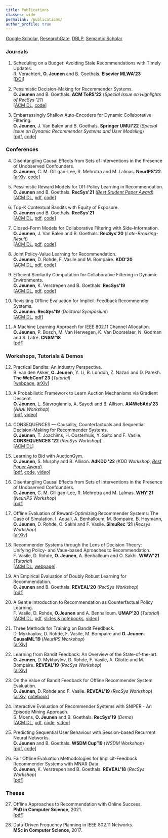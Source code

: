 ```yaml
---
title: Publications
classes: wide
permalink: /publications/
author_profile: true
---
```


[Google Scholar](https://scholar.google.com/citations?user=zOT4PjAAAAAJ), [ResearchGate](https://www.researchgate.net/profile/Olivier_Jeunen), [DBLP](https://dblp.org/pid/232/8079.html), [Semantic Scholar](https://www.semanticscholar.org/author/Olivier-Jeunen/52628148)


### Journals
1. Scheduling on a Budget: Avoiding Stale Recommendations with Timely Updates.  
R. Verachtert, **O. Jeunen** and B. Goethals. **Elsevier MLWA'23**  
\[[DOI](https://doi.org/10.1016/j.mlwa.2023.100455)]

2. Pessimistic Decision-Making for Recommender Systems.  
**O. Jeunen** and B. Goethals. **ACM ToRS'22** (_Special Issue on Highlights of RecSys '21_)  
\[[ACM DL](https://dl.acm.org/doi/10.1145/3568029?cid=99659463663), [code](https://github.com/olivierjeunen/pessimism-recsys-2021)]

3. Embarrassingly Shallow Auto-Encoders for Dynamic Collaborative Filtering.  
**O. Jeunen**, J. Van Balen and B. Goethals. **Springer UMUI'22** (_Special Issue on Dynamic Recommender Systems and User Modeling_)  
\[[pdf](http://adrem.uantwerpen.be/bibrem/pubs/JeunenUMUAI2022.pdf), [code](https://github.com/olivierjeunen/dynamic-easer)]


### Conferences
4. Disentangling Causal Effects from Sets of Interventions in the Presence of Unobserved Confounders.  
**O. Jeunen**, C. M. Gilligan-Lee, R. Mehrotra and M. Lalmas. **NeurIPS'22**.  
\[[arXiv](https://arxiv.org/abs/2210.05446), [code](https://github.com/olivierjeunen/disentangling-neurips-2022)\]

5. Pessimistic Reward Models for Off-Policy Learning in Recommendation.  
**O. Jeunen** and B. Goethals. **RecSys'21** ([_Best Student Paper Award_](https://recsys.acm.org/best-papers/))   
\[[ACM DL](https://dl.acm.org/doi/10.1145/3460231.3474247?cid=99659463663), [pdf](http://adrem.uantwerpen.be/bibrem/pubs/JeunenRecSys2021_A.pdf), [code](https://github.com/olivierjeunen/pessimism-recsys-2021)]

6. Top-K Contextual Bandits with Equity of Exposure.  
**O. Jeunen** and B. Goethals. **RecSys'21**  
\[[ACM DL](https://dl.acm.org/doi/10.1145/3460231.3474248?cid=99659463663), [pdf](http://adrem.uantwerpen.be/bibrem/pubs/JeunenRecSys2021_B.pdf), [code](https://github.com/olivierjeunen/EARS-recsys-2021)]

7. Closed-Form Models for Collaborative Filtering with Side-Information.  
**O. Jeunen**, J. Van Balen and B. Goethals. **RecSys'20** (_Late-Breaking-Result_)  
\[[ACM DL](https://dl.acm.org/doi/10.1145/3383313.3418480?cid=99659463663), [pdf](http://adrem.uantwerpen.be/bibrem/pubs/JeunenRecSys20.pdf), [code](https://github.com/olivierjeunen/ease-side-info-recsys-2020)]

8. Joint Policy-Value Learning for Recommendation.  
**O. Jeunen**, D. Rohde, F. Vasile and M. Bompaire. **KDD'20**  
\[[ACM DL](https://dl.acm.org/doi/10.1145/3394486.3403175?cid=99659463663), [pdf](http://adrem.uantwerpen.be/bibrem/pubs/JeunenKDD2020.pdf), [code](https://github.com/olivierjeunen/dual-bandit-kdd-2020)]

9. Efficient Similarity Computation for Collaborative Filtering in Dynamic Environments.  
**O. Jeunen**, K. Verstrepen and B. Goethals. **RecSys’19**  
\[[ACM DL](https://dl.acm.org/doi/10.1145/3298689.3347017?cid=99659463663), [pdf](http://adrem.uantwerpen.be/bibrem/pubs/JeunenRecSys19_Full.pdf), [code](https://github.com/olivierjeunen/dynamicindex)]

10. Revisiting Offline Evaluation for Implicit-Feedback Recommender Systems.  
**O. Jeunen**. **RecSys’19** (_Doctoral Symposium_)  
\[[ACM DL](https://dl.acm.org/doi/10.1145/3298689.3347069?cid=99659463663), [pdf](http://adrem.uantwerpen.be/bibrem/pubs/JeunenRecSys19_DoctoralSymposium.pdf)\]

11. A Machine Learning Approach for IEEE 802.11 Channel Allocation.  
**O. Jeunen**, P. Bosch, M. Van Herwegen, K. Van Doorselaer, N. Godman and S. Latré. **CNSM’18**  
\[[pdf](http://adrem.uantwerpen.be/bibrem/pubs/MasterThesisJeunen2018.pdf)\]



### Workshops, Tutorials & Demos

12. Practical Bandits: An Industry Perspective.  
B. van den Akker, **O. Jeunen**, Y. Li, B. London, Z. Nazari and D. Parekh. **The WebConf'23** (_Tutorial_)  
\[[webpage](https://sites.google.com/view/practical-bandits-tutorial/homepage), [arXiv](https://arxiv.org/abs/2302.01223)\]

13. A Probabilistic Framework to Learn Auction Mechanisms via Gradient Descent.  
**O. Jeunen**, L. Stavrogiannis, A. Sayedi and B. Allison. **AI4WebAds'23** (_AAAI Workshop_)  
\[[pdf](https://assets.amazon.science/e2/e0/cb27970d4775966019f051628c62/a-probabilistic-framework-to-learn-auction-mechanisms-via-gradient-descent.pdf), [video](https://www.youtube.com/watch?v=dEcU1nvkixo)\]

14. CONSEQUENCES — Causality, Counterfactuals and Sequential Decision-Making for Recommender Systems.  
**O. Jeunen**, T. Joachims, H. Oosterhuis, Y. Saito and F. Vasile. **CONSEQUENCES '22** (_RecSys Workshop_).  
\[[ACM DL](https://dl.acm.org/doi/10.1145/3523227.3547409?cid=99659463663)\]

15. Learning to Bid with AuctionGym.  
**O. Jeunen**, S. Murphy and B. Allison. **AdKDD '22** (_KDD Workshop_, [_Best Paper Award_](https://www.adkdd.org/Papers/Learning-to-Bid-with-AuctionGym/2022)).  
\[[pdf](https://assets.amazon.science/4f/3c/7f9a5c6c4181894d5e64c684c0d7/learning-to-bid-with-auctiongym.pdf), [code](https://github.com/amzn/auction-gym), [video](https://www.youtube.com/watch?v=4wlOv9ThOuI)\]

16. Disentangling Causal Effects from Sets of Interventions in the Presence of Unobserved Confounders.  
**O. Jeunen**, C. M. Gilligan-Lee, R. Mehrotra and M. Lalmas. **WHY'21** (_NeurIPS Workshop_)  
\[[pdf](http://adrem.uantwerpen.be/bibrem/pubs/JeunenWHY21.pdf)\]

17. Offline Evaluation of Reward-Optimizing Recommender Systems: The Case of Simulation.
I. Aouali, A. Benhalloum, M. Bompaire, B. Heymann, **O. Jeunen**, D. Rohde, O. Sakhi and F. Vasile. **SimuRec '21** (_Recsys Workshop_)  
\[[arXiv](https://arxiv.org/abs/2209.08642)\]

18. Recommender Systems through the Lens of Decision Theory:  
Unifying Policy- and Vaue-based Aproaches to Recommendation.  
F. Vasile, D. Rohde, **O. Jeunen**, A. Benhalloum and O. Sakhi. **WWW'21** (_Tutorial_)  
\[[ACM DL](https://dl.acm.org/doi/10.1145/3442442.3453701?cid=99659463663), [webpage](https://sites.google.com/view/recsys-as-decision-theory)\]

19. An Empirical Evaluation of Doubly Robust Learning for Recommendation.  
**O. Jeunen** and B. Goethals. **REVEAL’20** (_RecSys Workshop_)  
\[[pdf](http://adrem.uantwerpen.be/bibrem/pubs/JeunenREVEAL2020.pdf)\]

20. A Gentle Introduction to Recommendation as Counterfactual Policy Learning.  
F. Vasile, D. Rohde, **O.Jeunen** and A. Benhalloum. **UMAP'20** (_Tutorial_)  
\[[ACM DL](https://dl.acm.org/doi/10.1145/3340631.3398666?cid=99659463663), [pdf](http://adrem.uantwerpen.be/bibrem/pubs/VasileUMAPTutorial2020.pdf), [slides & notebooks](https://github.com/criteo-research/bandit-reco), [video](https://www.youtube.com/watch?v=hBeOxwTIawc)\]

21. Three Methods for Training on Bandit Feedback.  
D. Mykhaylov, D. Rohde, F. Vasile, M. Bompaire and **O. Jeunen**. **CausalML’19** (_NeurIPS Workshop_)  
\[[arXiv](https://arxiv.org/abs/1904.10799)\]

22. Learning from Bandit Feedback: An Overview of the State-of-the-art.  
**O. Jeunen**, D. Mykhaylov, D. Rohde, F. Vasile, A. Gilotte and M. Bompaire. **REVEAL’19** (_RecSys Workshop_)  
\[[arXiv](https://arxiv.org/abs/1909.08471)\]

23. On the Value of Bandit Feedback for Offline Recommender System Evaluation.  
**O. Jeunen**, D. Rohde and F. Vasile. **REVEAL’19** (_RecSys Workshop_)  
\[[arXiv](https://arxiv.org/abs/1907.12384), [notebook](https://github.com/criteo-research/reco-gym/blob/master/Offline%20Evaluation%20with%20Bandit%20Feedback.ipynb)]

24. Interactive Evaluation of Recommender Systems with SNIPER - An Episode Mining Approach.  
S. Moens, **O. Jeunen** and B. Goethals. **RecSys’19** (_Demo_)  
\[[ACM DL](https://dl.acm.org/doi/10.1145/3298689.3346965?cid=99659463663), [pdf](http://adrem.uantwerpen.be/bibrem/pubs/MoensRecSys19_Demo.pdf), [code](https://bitbucket.org/sandymoens/sniper/src/master/), [video](https://www.youtube.com/watch?v=S23qbU1PbhY)]

25. Predicting Sequential User Behaviour with Session-based Recurrent Neural Networks.  
**O. Jeunen** and B. Goethals. **WSDM Cup’19** (_WSDM Workshop_)  
\[[pdf](http://adrem.uantwerpen.be/bibrem/pubs/WSDMCupJeunen2019.pdf), [code](https://github.com/olivierjeunen/sequential-skip-prediction)]

26. Fair Offline Evaluation Methodologies for Implicit-Feedback Recommender Systems with MNAR Data.  
**O. Jeunen**, K. Verstrepen and B. Goethals. **REVEAL’18** (_RecSys Workshop_)  
\[[pdf](http://adrem.uantwerpen.be/bibrem/pubs/OfflineEvalJeunen2018.pdf)\]

### Theses
27. Offline Approaches to Recommendation with Online Success.  
**PhD in Computer Science**, 2021.  
\[[pdf](http://adrem.uantwerpen.be/bibrem/pubs/Jeunen2021PhDThesis.pdf)]

28. Data-Driven Frequency Planning in IEEE 802.11 Networks.  
**MSc in Computer Science**, 2017. 

